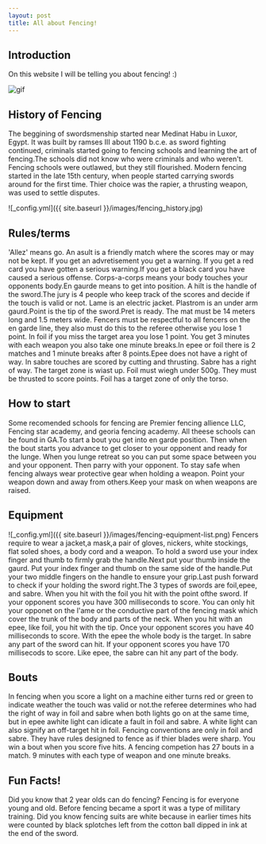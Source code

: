 ```yaml
---
layout: post
title: All about Fencing!
---
```


## Introduction
On this website  I will be telling you about fencing! :)


![gif](https://tenor.com/bdtzK.gif)

## History of Fencing
The beggining of swordsmenship started near Medinat Habu in Luxor, Egypt. It was built by ramses III about 1190 b.c.e. as sword fighting continued, criminals started going to fencing schools and learning the art of fencing.The schools did not know who were criminals and who weren't. Fencing schools were outlawed, but they still flourished.
Modern fencing started in the late 15th century, when people started carrying swords around for the first time. Thier choice was the rapier, a thrusting weapon, was used to settle disputes.


![_config.yml]({{ site.baseurl }}/images/fencing_history.jpg)

## Rules/terms
'Allez' means go. An asult is a friendly match where the scores may or may not be kept. If you get an advretisement you get a warning. If you get a red card you have gotten a serious warning.If you get a black card you have caused a serious offense. Corps-a-corps means your body touches your opponents body.En gaurde means to get into position. A hilt is the handle of the sword.The jury is 4 people who keep track of the scores and decide if the touch is valid or not. Lame is an electric jacket. Plastrom is an under arm gaurd.Point is the tip of the sword.Pret is ready. The mat must be 14 meters long and 1.5 meters wide. Fencers must be respectful to all fencers on the en garde line, they also must do this to the referee otherwise you lose 1 point. In foil if you miss the target area you lose 1 point. You get 3 minutes with each weapon you also take one minute breaks.In epee or foil there is 2 matches and 1 minute breaks after 8 points.Epee does not have a right of way. In sabre touches are scored by cutting and thrusting. Sabre has a right of way. The target zone is wiast up. Foil must wiegh under 500g. They must be thrusted to score points. Foil has a target zone of only the torso.


## How to start
Some recomended schools for fencing are Premier fencing allience LLC, Fencing star academy, and georia fencing academy. All theese schools can be found in GA.To start a bout you get into en garde position. Then when the bout starts you advance to get closer to your opponent and ready for the lunge. When you lunge retreat so you can put some space between you and your opponent. Then parry with your opponent. To stay safe when fencing always wear protective gear when holding a weapon. Point your weapon down and away from others.Keep your mask on when weapons are raised. 


## Equipment 
![_config.yml]({{ site.baseurl }}/images/fencing-equipment-list.png)
Fencers require to wear a jacket,a mask,a pair of gloves, nickers, white stockings, flat soled shoes, a body cord and a weapon. To hold a sword use your index finger and thumb to firmly grab the handle.Next put your thumb inside the gaurd. Put your index finger and thumb on the same side of the handle.Put your two middle fingers on the handle to ensure your grip.Last push forward to check if your holding the sword right.The 3 types of swords are foil,epee, and sabre. When you hit with the foil you hit with the point ofthe sword. If your opponent scores you have 300 milliseconds to score. You can only hit your opponet on the l'ame or the conductive part of the fencing mask which cover the trunk of the body and parts of the neck. When you hit with an epee, like foil, you hit with the tip. Once your opponent scores you have 40 milliseconds to score. With the epee the whole body is the target. In sabre any part of the sword can hit. If your opponent scores you have 170 millisecods to score. Like epee, the sabre can hit any part of the body.



## Bouts
In fencing when you score a light on a machine either turns red or green to indicate weather the touch was valid or not.the referee determines who had the right of way in foil and sabre when both lights go on at the same time, but in epee awhite light can idicate a fault in foil and sabre. A white light can also signify an off-target hit in foil. Fencing conventions are only in foil and sabre. They have rules designed to fence as if thier blades were sharp. You win a bout when you score five hits. A fencing competion has 27 bouts in a match. 9 minutes with each type of weapon and one minute breaks. 


## Fun Facts! 
Did you know that 2 year olds can do fencing? Fencing is for everyone young and old. Before fencing became a sport it was a type of millitary training. Did you know fencing suits are white because in earlier  times hits were counted by black splotches left from the cotton ball dipped in ink at the end of the sword.